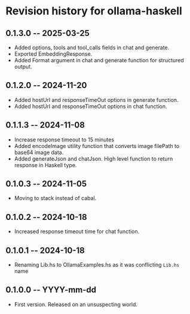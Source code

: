 # Revision history for ollama-haskell

## 0.1.3.0 -- 2025-03-25

* Added options, tools and tool_calls fields in chat and generate.
* Exported EmbeddingResponse.
* Added Format argument in chat and generate function for structured output.

## 0.1.2.0 -- 2024-11-20

* Added hostUrl and responseTimeOut options in generate function.
* Added hostUrl and responseTimeOut options in chat function.

## 0.1.1.3 -- 2024-11-08

* Increase response timeout to 15 minutes
* Added encodeImage utility function that converts image filePath to base64 image data.
* Added generateJson and chatJson. High level function to return response in Haskell type.

## 0.1.0.3 -- 2024-11-05

* Moving to stack instead of cabal.

## 0.1.0.2 -- 2024-10-18

* Increased response timeout time for chat function. 

## 0.1.0.1 -- 2024-10-18

* Renaming Lib.hs to OllamaExamples.hs as it was conflicting `Lib.hs` name

## 0.1.0.0 -- YYYY-mm-dd

* First version. Released on an unsuspecting world.
